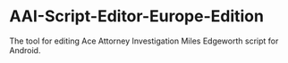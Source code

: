 # AAI-Script-Editor-Europe-Edition
The tool for editing Ace Attorney Investigation Miles Edgeworth script for Android.
